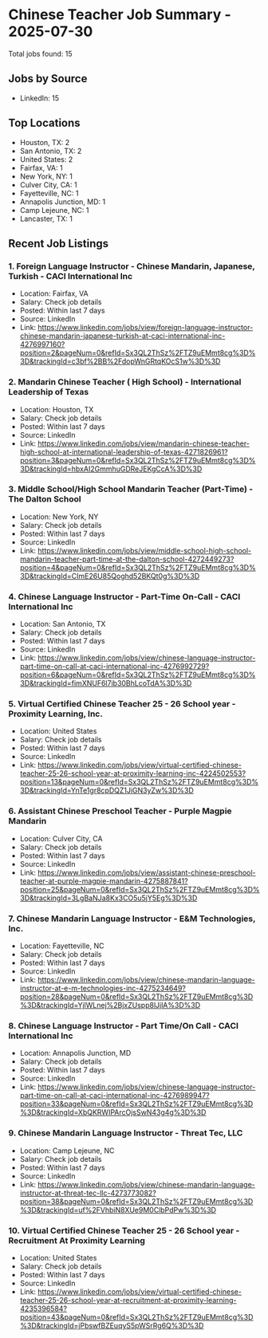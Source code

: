 # Chinese Teacher Job Summary - 2025-07-30

Total jobs found: 15

## Jobs by Source

- LinkedIn: 15

## Top Locations

- Houston, TX: 2
- San Antonio, TX: 2
- United States: 2
- Fairfax, VA: 1
- New York, NY: 1
- Culver City, CA: 1
- Fayetteville, NC: 1
- Annapolis Junction, MD: 1
- Camp Lejeune, NC: 1
- Lancaster, TX: 1

## Recent Job Listings

### 1. Foreign Language Instructor - Chinese Mandarin, Japanese, Turkish - CACI International Inc
- Location: Fairfax, VA
- Salary: Check job details
- Posted: Within last 7 days
- Source: LinkedIn
- Link: https://www.linkedin.com/jobs/view/foreign-language-instructor-chinese-mandarin-japanese-turkish-at-caci-international-inc-4276997160?position=2&pageNum=0&refId=Sx3QL2ThSz%2FTZ9uEMmt8cg%3D%3D&trackingId=c3bf%2BB%2FdopWnGRtqKOcS1w%3D%3D

### 2. Mandarin Chinese Teacher ( High School) - International Leadership of Texas
- Location: Houston, TX
- Salary: Check job details
- Posted: Within last 7 days
- Source: LinkedIn
- Link: https://www.linkedin.com/jobs/view/mandarin-chinese-teacher-high-school-at-international-leadership-of-texas-4271826961?position=3&pageNum=0&refId=Sx3QL2ThSz%2FTZ9uEMmt8cg%3D%3D&trackingId=hbxAI2GmmhuGDReJEKgCcA%3D%3D

### 3. Middle School/High School Mandarin Teacher (Part-Time) - The Dalton School
- Location: New York, NY
- Salary: Check job details
- Posted: Within last 7 days
- Source: LinkedIn
- Link: https://www.linkedin.com/jobs/view/middle-school-high-school-mandarin-teacher-part-time-at-the-dalton-school-4272449273?position=4&pageNum=0&refId=Sx3QL2ThSz%2FTZ9uEMmt8cg%3D%3D&trackingId=CImE26U85Qoghd52BKQt0g%3D%3D

### 4. Chinese Language Instructor - Part-Time On-Call - CACI International Inc
- Location: San Antonio, TX
- Salary: Check job details
- Posted: Within last 7 days
- Source: LinkedIn
- Link: https://www.linkedin.com/jobs/view/chinese-language-instructor-part-time-on-call-at-caci-international-inc-4276992729?position=6&pageNum=0&refId=Sx3QL2ThSz%2FTZ9uEMmt8cg%3D%3D&trackingId=fimXNUF6l7ib30BhLcoTdA%3D%3D

### 5. Virtual Certified Chinese Teacher 25 - 26 School year - Proximity Learning, Inc.
- Location: United States
- Salary: Check job details
- Posted: Within last 7 days
- Source: LinkedIn
- Link: https://www.linkedin.com/jobs/view/virtual-certified-chinese-teacher-25-26-school-year-at-proximity-learning-inc-4224502553?position=13&pageNum=0&refId=Sx3QL2ThSz%2FTZ9uEMmt8cg%3D%3D&trackingId=YnTe1gr8cpDQZ1JiGN3yZw%3D%3D

### 6. Assistant Chinese Preschool Teacher - Purple Magpie Mandarin
- Location: Culver City, CA
- Salary: Check job details
- Posted: Within last 7 days
- Source: LinkedIn
- Link: https://www.linkedin.com/jobs/view/assistant-chinese-preschool-teacher-at-purple-magpie-mandarin-4275887841?position=25&pageNum=0&refId=Sx3QL2ThSz%2FTZ9uEMmt8cg%3D%3D&trackingId=3LgBaNJa8Kx3CO5u5jY5Eg%3D%3D

### 7. Chinese Mandarin Language Instructor - E&M Technologies, Inc.
- Location: Fayetteville, NC
- Salary: Check job details
- Posted: Within last 7 days
- Source: LinkedIn
- Link: https://www.linkedin.com/jobs/view/chinese-mandarin-language-instructor-at-e-m-technologies-inc-4275234649?position=28&pageNum=0&refId=Sx3QL2ThSz%2FTZ9uEMmt8cg%3D%3D&trackingId=YjlWLnej%2BjxZUspp8lJjlA%3D%3D

### 8. Chinese Language Instructor - Part Time/On Call - CACI International Inc
- Location: Annapolis Junction, MD
- Salary: Check job details
- Posted: Within last 7 days
- Source: LinkedIn
- Link: https://www.linkedin.com/jobs/view/chinese-language-instructor-part-time-on-call-at-caci-international-inc-4276989947?position=33&pageNum=0&refId=Sx3QL2ThSz%2FTZ9uEMmt8cg%3D%3D&trackingId=XbQKRWIPArcOjsSwN43g4g%3D%3D

### 9. Chinese Mandarin Language Instructor - Threat Tec, LLC
- Location: Camp Lejeune, NC
- Salary: Check job details
- Posted: Within last 7 days
- Source: LinkedIn
- Link: https://www.linkedin.com/jobs/view/chinese-mandarin-language-instructor-at-threat-tec-llc-4273773082?position=38&pageNum=0&refId=Sx3QL2ThSz%2FTZ9uEMmt8cg%3D%3D&trackingId=uf%2FVhbiN8XUe9M0ClbPdPw%3D%3D

### 10. Virtual Certified Chinese Teacher 25 - 26 School year - Recruitment At Proximity Learning
- Location: United States
- Salary: Check job details
- Posted: Within last 7 days
- Source: LinkedIn
- Link: https://www.linkedin.com/jobs/view/virtual-certified-chinese-teacher-25-26-school-year-at-recruitment-at-proximity-learning-4235396584?position=43&pageNum=0&refId=Sx3QL2ThSz%2FTZ9uEMmt8cg%3D%3D&trackingId=jPbswfBZEuqyS5pWSrRg6Q%3D%3D

